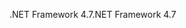 <span data-ttu-id="505be-101">.NET Framework 4.7</span><span class="sxs-lookup"><span data-stu-id="505be-101">.NET Framework 4.7</span></span>